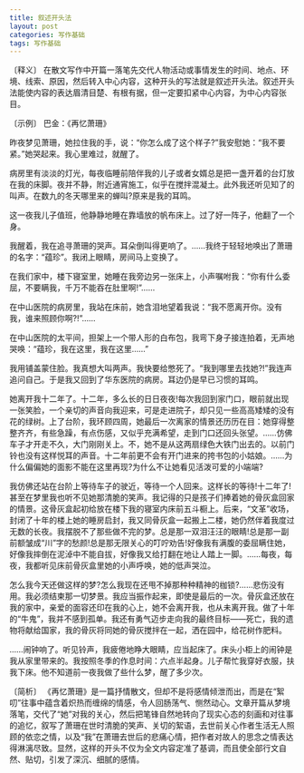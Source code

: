 ```yaml
---
title: 叙述开头法
layout: post
categories: 写作基础
tags: 写作基础
---
```


〔释义〕 在散文写作中开篇一落笔先交代人物活动或事情发生的时间、地点、环境、线索、原因，然后转入中心内容，这种开头的写法就是叙述开头法。叙述开头法能使内容的表达眉清目楚、有根有据，但一定要扣紧中心内容，为中心内容张目。

〔示例〕 巴金：《再忆萧珊》

昨夜梦见萧珊，她拉住我的手，说：“你怎么成了这个样子?”我安慰她：“我不要紧。”她哭起来。我心里难过，就醒了。

病房里有淡淡的灯光，每夜临睡前陪伴我的儿子或者女婿总是把一盏开着的台灯放在我的床脚。夜并不静，附近通宵施工，似乎在搅拌混凝土。此外我还听见知了的叫声。在数九的冬天哪里来的蝉叫?原来是我的耳鸣。

这一夜我儿子值班，他静静地睡在靠墙放的帆布床上。过了好一阵子，他翻了一个身。

我醒着，我在追寻萧珊的哭声。耳朵倒叫得更响了。……我终于轻轻地唤出了萧珊的名字：“蕴珍”。我闭上眼睛，房间马上变换了。

在我们家中，楼下寝室里，她睡在我旁边另一张床上，小声嘱咐我：“你有什么委屈，不要瞒我，千万不能吞在肚里啊!”……

在中山医院的病房里，我站在床前，她含泪地望着我说：“我不愿离开你。没有我，谁来照顾你啊?!”……

在中山医院的太平间，担架上一个带人形的白布包，我弯下身子接连拍着，无声地哭唤：“蕴珍，我在这里，我在这里……”

我用铺盖蒙住脸。我真想大叫两声。我快要给憋死了。“我到哪里去找她?!”我连声追问自己。于是我又回到了华东医院的病房。耳边仍是早已习惯的耳鸣。

她离开我十二年了。十二年，多么长的日日夜夜!每次我回到家门口，眼前就出现一张笑脸，一个亲切的声音向我迎来，可是走进院子，却只见一些高高矮矮的没有花的绿树。上了台阶，我环顾四周，她最后一次离家的情景还历历在目：她穿得整整齐齐，有些急躁，有点伤感，又似乎充满希望，走到门口还回头张望。……仿佛车子才开走不久，大门刚刚关上。不，她不是从这两扇绿色大铁门出去的。以前门铃也没有这样悦耳的声音。十二年前更不会有开门进来的挎书包的小姑娘。……为什么偏偏她的面影不能在这里再现?为什么不让她看见活泼可爱的小端端?

我仿佛还站在台阶上等待车子的驶近，等待一个人回来。这样长的等待!十二年了!甚至在梦里我也听不见她那清脆的笑声。我记得的只是孩子们捧着她的骨灰盒回家的情景。这骨灰盒起初给放在楼下我的寝室内床前五斗橱上。后来，“文革”收场，封闭了十年的楼上她的睡房启封，我又同骨灰盒一起搬上二楼，她仍然伴着我度过无数的长夜。我摆脱不了那些做不完的梦。总是那一双泪汪汪的眼睛!总是那一副前额皱成“川”字的愁颜!总是那无限关心的叮咛劝告!好像我有满腹的委屈瞒住她，好像我摔倒在泥淖中不能自拔，好像我又给打翻在地让人踏上一脚。……每夜，每夜，我都听见床前骨灰盒里她的小声呼唤，她的低声哭泣。

怎么我今天还做这样的梦?怎么我现在还甩不掉那种种精神的枷锁?……悲伤没有用。我必须结柬那一切梦景。我应当振作起来，即使是最后的一次。骨灰盒还放在我的家中，亲爱的面容还印在我的心上，她不会离开我，也从未离开我。做了十年的“牛鬼”，我并不感到孤单。我还有勇气迈步走向我的最终目标——死亡，我的遗物将献给国家，我的骨灰将同她的骨灰搅拌在一起，洒在园中，给花树作肥料。

……闹钟响了。听见铃声，我疲倦地睁大眼睛，应当起床了。床头小柜上的闹钟是我从家里带来的。我按照冬季的作息时间：六点半起身。儿子帮忙我穿好衣服，扶我下床。他不知道前一夜我做了些什么梦，醒了多少次。

〔简析〕 《再忆萧珊》是一篇抒情散文，但却不是将感情倾泄而出，而是在“絮叨”往事中蕴含着炽热而缠绵的情感，令人回肠荡气、恻然动心。文章开篇从梦境落笔，交代了“她”对我的关心，然后把笔锋自然地转向了现实心态的刻画和对往事的追忆，叙写了萧珊在世时清脆的笑声、关切的絮语，去世前关心作者生活无人照顾的依恋之情，以及“我”在萧珊去世后的悲痛心情，把作者对故人的思念之情表达得淋漓尽致。显然，这样的开头不仅为全文内容定准了基调，而且使全部行文自然、贴切，引发了深沉、细腻的感情。 